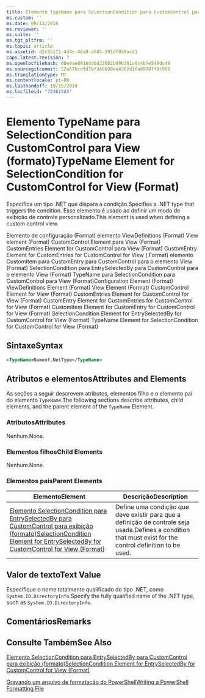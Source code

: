 ```yaml
---
title: Elemento TypeName para SelectionCondition para CustomControl para exibição (formato) | Microsoft Docs
ms.custom: ''
ms.date: 09/13/2016
ms.reviewer: ''
ms.suite: ''
ms.tgt_pltfrm: ''
ms.topic: article
ms.assetid: d2c65171-4d4c-46a9-a545-591df058acd1
caps.latest.revision: 7
ms.openlocfilehash: 00e9ae0916dd6d22602b99b201c9c4b7e549dc48
ms.sourcegitcommit: 52a67bcd9d7bf3e8600ea4302d1fa8970ff9c998
ms.translationtype: MT
ms.contentlocale: pt-BR
ms.lasthandoff: 10/15/2019
ms.locfileid: "72361585"
---
```

# <a name="typename-element-for-selectioncondition-for-customcontrol-for-view--format"></a><span data-ttu-id="ed3eb-102">Elemento TypeName para SelectionCondition para CustomControl para View (formato)</span><span class="sxs-lookup"><span data-stu-id="ed3eb-102">TypeName Element for SelectionCondition for CustomControl for View  (Format)</span></span>

<span data-ttu-id="ed3eb-103">Especifica um tipo .NET que dispara a condição.</span><span class="sxs-lookup"><span data-stu-id="ed3eb-103">Specifies a .NET type that triggers the condition.</span></span> <span data-ttu-id="ed3eb-104">Esse elemento é usado ao definir um modo de exibição de controle personalizado.</span><span class="sxs-lookup"><span data-stu-id="ed3eb-104">This element is used when defining a custom control view.</span></span>

<span data-ttu-id="ed3eb-105">Elemento de configuração (Format) elemento ViewDefinitions (Format) View element (Format) CustomControl Element para View (Format) CustomEntries Element for CustomControl para View (Format) CustomEntry Element for CustomEntries for CustomControl for View ( Format) elemento CustomItem para CustomEntry para CustomControl para o elemento View (Format) SelectionCondition para EntrySelectedBy para CustomControl para o elemento View (Format) TypeName para SelectionCondition para CustomControl para View (Format)</span><span class="sxs-lookup"><span data-stu-id="ed3eb-105">Configuration Element (Format) ViewDefinitions Element (Format) View Element (Format) CustomControl Element for View (Format) CustomEntries Element for CustomControl for View (Format) CustomEntry Element for CustomEntries for CustomControl for View (Format) CustomItem Element for CustomEntry for CustomControl for View (Format) SelectionCondition Element for EntrySelectedBy for CustomControl for View (Format) TypeName Element for SelectionCondition for CustomControl for View  (Format)</span></span>

## <a name="syntax"></a><span data-ttu-id="ed3eb-106">Sintaxe</span><span class="sxs-lookup"><span data-stu-id="ed3eb-106">Syntax</span></span>

```xml
<TypeName>Nameof.NetType</TypeName>

```

## <a name="attributes-and-elements"></a><span data-ttu-id="ed3eb-107">Atributos e elementos</span><span class="sxs-lookup"><span data-stu-id="ed3eb-107">Attributes and Elements</span></span>

<span data-ttu-id="ed3eb-108">As seções a seguir descrevem atributos, elementos filho e o elemento pai do elemento `TypeName`.</span><span class="sxs-lookup"><span data-stu-id="ed3eb-108">The following sections describe attributes, child elements, and the parent element of the `TypeName` Element.</span></span>

### <a name="attributes"></a><span data-ttu-id="ed3eb-109">Atributos</span><span class="sxs-lookup"><span data-stu-id="ed3eb-109">Attributes</span></span>

<span data-ttu-id="ed3eb-110">Nenhum.</span><span class="sxs-lookup"><span data-stu-id="ed3eb-110">None.</span></span>

### <a name="child-elements"></a><span data-ttu-id="ed3eb-111">Elementos filhos</span><span class="sxs-lookup"><span data-stu-id="ed3eb-111">Child Elements</span></span>

<span data-ttu-id="ed3eb-112">Nenhum.</span><span class="sxs-lookup"><span data-stu-id="ed3eb-112">None.</span></span>

### <a name="parent-elements"></a><span data-ttu-id="ed3eb-113">Elementos pais</span><span class="sxs-lookup"><span data-stu-id="ed3eb-113">Parent Elements</span></span>

|<span data-ttu-id="ed3eb-114">Elemento</span><span class="sxs-lookup"><span data-stu-id="ed3eb-114">Element</span></span>|<span data-ttu-id="ed3eb-115">Descrição</span><span class="sxs-lookup"><span data-stu-id="ed3eb-115">Description</span></span>|
|-------------|-----------------|
|[<span data-ttu-id="ed3eb-116">Elemento SelectionCondition para EntrySelectedBy para CustomControl para exibição (formato)</span><span class="sxs-lookup"><span data-stu-id="ed3eb-116">SelectionCondition Element for EntrySelectedBy for CustomControl for View (Format)</span></span>](./selectioncondition-element-for-entryselectedby-for-customcontrol-format.md)|<span data-ttu-id="ed3eb-117">Define uma condição que deve existir para que a definição de controle seja usada.</span><span class="sxs-lookup"><span data-stu-id="ed3eb-117">Defines a condition that must exist for the control definition to be used.</span></span>|

## <a name="text-value"></a><span data-ttu-id="ed3eb-118">Valor de texto</span><span class="sxs-lookup"><span data-stu-id="ed3eb-118">Text Value</span></span>

<span data-ttu-id="ed3eb-119">Especifique o nome totalmente qualificado do tipo .NET, como `System.IO.DirectoryInfo`.</span><span class="sxs-lookup"><span data-stu-id="ed3eb-119">Specify the fully qualified name of the .NET type, such as `System.IO.DirectoryInfo`.</span></span>

## <a name="remarks"></a><span data-ttu-id="ed3eb-120">Comentários</span><span class="sxs-lookup"><span data-stu-id="ed3eb-120">Remarks</span></span>

## <a name="see-also"></a><span data-ttu-id="ed3eb-121">Consulte Também</span><span class="sxs-lookup"><span data-stu-id="ed3eb-121">See Also</span></span>

[<span data-ttu-id="ed3eb-122">Elemento SelectionCondition para EntrySelectedBy para CustomControl para exibição (formato)</span><span class="sxs-lookup"><span data-stu-id="ed3eb-122">SelectionCondition Element for EntrySelectedBy for CustomControl for View (Format)</span></span>](./selectioncondition-element-for-entryselectedby-for-customcontrol-format.md)

[<span data-ttu-id="ed3eb-123">Gravando um arquivo de formatação do PowerShell</span><span class="sxs-lookup"><span data-stu-id="ed3eb-123">Writing a PowerShell Formatting File</span></span>](./writing-a-powershell-formatting-file.md)
